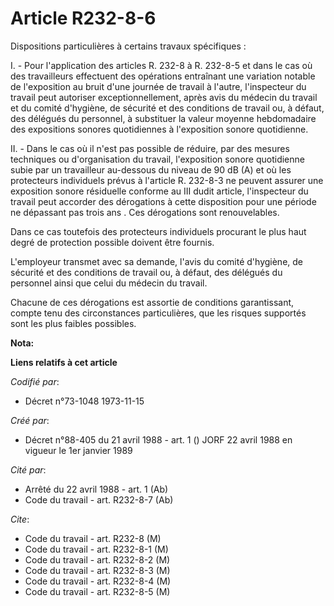 # Article R232-8-6

Dispositions particulières à certains travaux spécifiques :

I. - Pour l'application des articles R. 232-8 à R. 232-8-5 et dans le cas où des travailleurs effectuent des opérations
entraînant une variation notable de l'exposition au bruit d'une journée de travail à l'autre, l'inspecteur du travail peut
autoriser exceptionnellement, après avis du médecin du travail et du comité d'hygiène, de sécurité et des conditions de
travail ou, à défaut, des délégués du personnel, à substituer la valeur moyenne hebdomadaire des expositions sonores
quotidiennes à l'exposition sonore quotidienne.

II. - Dans le cas où il n'est pas possible de réduire, par des mesures techniques ou d'organisation du travail, l'exposition
sonore quotidienne subie par un travailleur au-dessous du niveau de 90 dB (A) et où les protecteurs individuels prévus à
l'article R. 232-8-3 ne peuvent assurer une exposition sonore résiduelle conforme au III dudit article, l'inspecteur du
travail peut accorder des dérogations à cette disposition pour une période ne dépassant pas trois ans . Ces dérogations sont
renouvelables.

Dans ce cas toutefois des protecteurs individuels procurant le plus haut degré de protection possible doivent être fournis.

L'employeur transmet avec sa demande, l'avis du comité d'hygiène, de sécurité et des conditions de travail ou, à défaut, des
délégués du personnel ainsi que celui du médecin du travail.

Chacune de ces dérogations est assortie de conditions garantissant, compte tenu des circonstances particulières, que les
risques supportés sont les plus faibles possibles.

**Nota:**



**Liens relatifs à cet article**

_Codifié par_:

  - Décret n°73-1048 1973-11-15

_Créé par_:

  - Décret n°88-405 du 21 avril 1988 - art. 1 () JORF 22 avril 1988 en vigueur le 1er janvier 1989

_Cité par_:

  - Arrêté du 22 avril 1988 - art. 1 (Ab)
  - Code du travail - art. R232-8-7 (Ab)

_Cite_:

  - Code du travail - art. R232-8 (M)
  - Code du travail - art. R232-8-1 (M)
  - Code du travail - art. R232-8-2 (M)
  - Code du travail - art. R232-8-3 (M)
  - Code du travail - art. R232-8-4 (M)
  - Code du travail - art. R232-8-5 (M)
